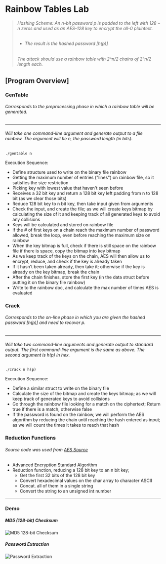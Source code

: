 # Rainbow Tables Lab

> ######  Hashing Scheme: An n-bit password p is padded to the left with 128 − n zeros and used as an AES-128 key to encrypt the all-0 plaintext. 
  > - ###### _The result is the hashed password [h(p)]_
> ###### The attack should use a rainbow table with 2^n/2 chains of 2^n/2 length each.

## [Program Overview]

### GenTable 
###### Corresponds to the preprocessing phase in which a rainbow table will be generated. 
- - -
###### Will take one command-line argument and generate output to a file rainbow. The argument will be n, the password length (in bits).
```
./gentable n
```

Execution Sequence:
- Define structure used to write on the binary file rainbow
- Getting the maximum number of entries ("lines") on rainbow file, so it satisfies the size restriction
- Picking key with lowest value that haven't seen before
- Receives a 32 bit key and return a 128 bit key left padding from n to 128 bit (as we clear those bits)
- Reduce 128 bit key to n bit key, then take input given from arguments
- Check the input, and create the file; as we will create keys bitmap by calculating the size of it and keeping track of all generated keys to avoid any collisions
- Keys will be calculated and stored on rainbow file
- If the # of first keys on a chain reach the maximum number of password allowed, break the loop, even before reaching the maximum size on rainbow
- When the key bitmap is full, check if there is still space on the rainbow file if there is space, copy the bitmap into key bitmap
- As we keep track of the keys on the chain, AES will then allow us to encrypt, reduce, and check if the key is already taken
- If it hasn’t been taken already, then take it; otherwise if the key is already on the key bitmap, break the chain
- After the chain finishes, store the first key (in the data struct before putting it on the binary file rainbow)
- Write to the rainbow doc, and calculate the max number of times AES is evaluated

### Crack
###### Corresponds to the on-line phase in which you are given the hashed password [h(p)] and need to recover p.
- - -
###### Will take two command-line arguments and generate output to standard output. The first command-line argument is the same as above. The second argument is h(p) in hex.
```
./crack n h(p)
```

Execution Sequence:
- Define a similar struct to write on the binary file
- Calculate the size of the bitmap and create the keys bitmap; as we will keep track of generated keys to avoid collisions
- Go through the rainbow file looking for a match on the ciphertext; Return true if there is a match, otherwise false
- If the password is found on the rainbow, we will perform the AES algorithm by reducing the chain until reaching the hash entered as input; as we will count the times it takes to reach that hash

### Reduction Functions 
###### Source code was used from [AES Source](https://tls.mbed.org/aes-source-code)
- Advanced Encryption Standard Algorithm
- Reduction function, reducing a 128 bit key to an n bit key;
  - Get the first 32 bits of the 128 bit key
  - Convert hexadecimal values on the char array to character ASCII
  - Concat. all of them in a single string
  - Convert the string to an unsigned int number
  
- - -
### Demo

##### MD5 (128-bit) Checksum
![MD5 128-bit Checksum](https://user-images.githubusercontent.com/22339325/63190993-74fc4400-c035-11e9-9928-dc1bcc38f5f7.PNG)

##### Password Extraction
![Password Extraction](https://user-images.githubusercontent.com/22339325/63191282-213e2a80-c036-11e9-8c98-af9b6282a9a4.PNG)
